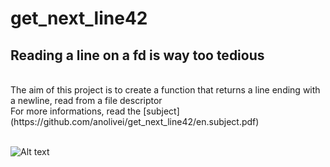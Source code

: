 # get_next_line42
## Reading a line on a fd is way too tedious
<br>
The aim of this project is to create a function that returns a line ending with a newline, read from a file descriptor<br>
For more informations, read the [subject](https://github.com/anolivei/get_next_line42/en.subject.pdf) <br>
<br>

![Alt text](https://miro.medium.com/max/960/0*JkjSrndASl83dK_h.jpg?raw=true "But I fixed it, ok? haha")
